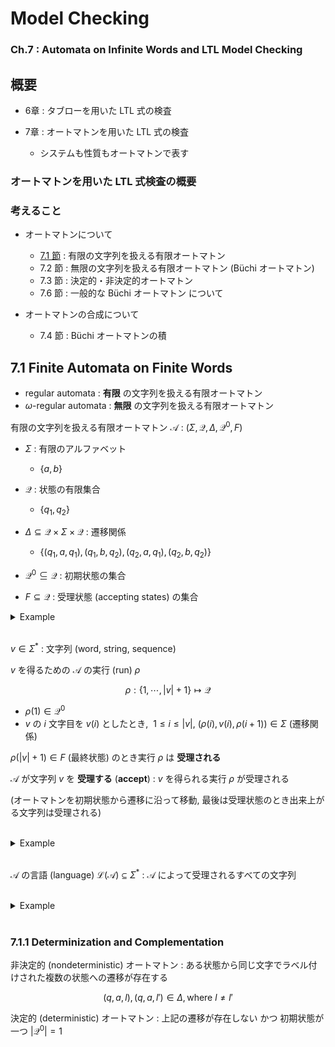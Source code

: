 # Model Checking

### Ch.7 : Automata on Infinite Words and LTL Model Checking

## 概要

- 6章 : タブローを用いた LTL 式の検査

- 7章 : オートマトンを用いた LTL 式の検査

  - システムも性質もオートマトンで表す

### オートマトンを用いた LTL 式検査の概要



### 考えること

- オートマトンについて

  - [7.1 節](#71-finite-automata-on-finite-words) : 有限の文字列を扱える有限オートマトン
  - 7.2 節 : 無限の文字列を扱える有限オートマトン (Büchi オートマトン)
  - 7.3 節 : 決定的・非決定的オートマトン
  - 7.6 節 : 一般的な Büchi オートマトン について

- オートマトンの合成について

  - 7.4 節 : Büchi オートマトンの積



## 7.1 Finite Automata on Finite Words

- regular automata : **有限** の文字列を扱える有限オートマトン
- $\omega$-regular automata : **無限** の文字列を扱える有限オートマトン

有限の文字列を扱える有限オートマトン $\mathcal{A}$ : $(\Sigma, \mathcal{Q}, \Delta, \mathcal{Q}^0, F)$

- $\Sigma$ : 有限のアルファベット  
  - $\{a, b\}$

- $\mathcal{Q}$ : 状態の有限集合
  - $\{q_1, q_2\}$

- $\Delta \subseteq \mathcal{Q} \times \Sigma \times \mathcal{Q}$ : 遷移関係
  - $\{(q_1, a, q_1), (q_1, b, q_2), (q_2, a, q_1), (q_2, b, q_2)\}$

- $\mathcal{Q}^0 \subseteq \mathcal{Q}$ : 初期状態の集合

- $F \subseteq \mathcal{Q}$ : 受理状態 (accepting states) の集合

<details>
<summary><dev style="color: var(--main-color)">Example</dev></summary>
<div class="details-inner">

```c=
Figure: 7.1
```

$(\Sigma, \mathcal{Q}, \Delta, \mathcal{Q}^0, F)$

- $\Sigma = \{a, b\}$

- $\mathcal{Q} = \{q_1, q_2\}$

- $\Delta = \{(q_1, a, q_1), (q_1, b, q_2), (q_2, a, q_1), (q_2, b, q_2)\}$

- $\mathcal{Q}^0 = \{ q_1 \}$

- $F = \{ q_1 \}$

</div>
</details>

<br/>

$v \in \Sigma^{*}$ : 文字列 (word, string, sequence)

$v$ を得るための $\mathcal{A}$ の実行 (run) $\rho$

$$\rho : \{ 1, \cdots, |v| + 1 \} \mapsto \mathcal{Q}$$

- $\rho(1) \in \mathcal{Q}^0$
- $v$ の $i$ 文字目を $v(i)$ としたとき, $\ 1 \leq i \leq |v|,\ (\rho(i), v(i), \rho(i + 1)) \in \Sigma$ (遷移関係)

$\rho(|v| + 1) \in F$ (最終状態) のとき実行 $\rho$ は **受理される** 

$\mathcal{A}$ が文字列 $v$ を **受理する** (**accept**) : $v$ を得られる実行 $\rho$ が受理される

(オートマトンを初期状態から遷移に沿って移動, 最後は受理状態のとき出来上がる文字列は受理される)

<br/>

<details>
<summary><dev style="color: var(--main-color)">Example</dev></summary>
<div class="details-inner">

```c=
Figure: 7.1
```

文字列 $abba$ が得られる実行は？ : $q_1q_1q_2q_2q_1$

文字列 $baa$ が得られる実行は？
<details>
<summary>答え</summary>
<div class="details-inner">

$q_1q_2q_1q_1$

</div>
</details>

文字列 $bbaba$ は受理される？

<details>
<summary>答え</summary>
<div class="details-inner">

Yes

受理される実行 $q_1q_2q_2q_1q_2q_1$ が存在する

</div>
</details>

文字列 $aabab$ は受理される？

<details>
<summary>答え</summary>
<div class="details-inner">

No

受理される実行が存在しない

($aabab$ が得られる実行 $q_1q_1q_1q_2q_1q_2$ は最後の状態が受理状態 $F$ に含まれない)

</div>
</details>

</div>
</details>

<br/>

$\mathcal{A}$ の言語 (language) $\mathcal{L}(\mathcal{A}) \subseteq \Sigma^{*}$ : $\mathcal{A}$ によって受理されるすべての文字列

<br/>

<details>
<summary><dev style="color: var(--main-color)">Example</dev></summary>
<div class="details-inner">

```c=
Figure: 7.1
```

$\mathcal{A}$ の言語 : $\varepsilon + (a + b)^{*}a$

</div>
</details>

<br/>

### 7.1.1 Determinization and Complementation

非決定的 (nondeterministic) オートマトン : ある状態から同じ文字でラベル付けされた複数の状態への遷移が存在する 

$$ (q, a, l), (q, a, l') \in \Delta , \text{where}\ l \neq l'$$

決定的 (deterministic) オートマトン : 上記の遷移が存在しない かつ 初期状態が一つ $|\mathcal{Q}^0| = 1$